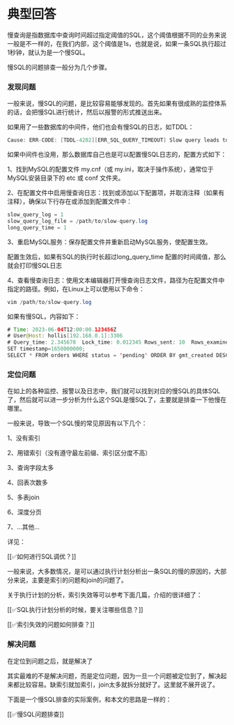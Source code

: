 # 典型回答
慢查询是指数据库中查询时间超过指定阈值的SQL，这个阈值根据不同的业务来说一般是不一样的，在我们内部，这个阈值是1s，也就是说，如果一条SQL执行超过1秒钟，就认为是一个慢SQL。



慢SQL的问题排查一般分为几个步骤。



### 发现问题
一般来说，慢SQL的问题，是比较容易能够发现的。首先如果有很成熟的监控体系的话，会把慢SQL进行统计，然后以报警的形式推送出来。



如果用了一些数据库的中间件，他们也会有慢SQL的日志，如TDDL：



```java
Cause: ERR-CODE: [TDDL-4202][ERR_SQL_QUERY_TIMEOUT] Slow query leads to a timeout exception, please contact DBA to check slow sql. SocketTimout:12000 ms, 
```



如果中间件也没用，那么数据库自己也是可以配置慢SQL日志的，配置方式如下：



1、找到MySQL的配置文件 my.cnf（或 my.ini，取决于操作系统），通常位于MySQL安装目录下的 etc 或 conf 文件夹。

2、在配置文件中启用慢查询日志：找到或添加以下配置项，并取消注释（如果有注释），确保以下行存在或添加到配置文件中：



```java
slow_query_log = 1
slow_query_log_file = /path/to/slow-query.log
long_query_time = 1
```



3、重启MySQL服务：保存配置文件并重新启动MySQL服务，使配置生效。



配置生效后，如果有SQL的执行时长超过long_query_time 配置的时间阈值，那么就会打印慢SQL日志



4、查看慢查询日志：使用文本编辑器打开慢查询日志文件，路径为在配置文件中指定的路径。例如，在Linux上可以使用以下命令：



```java
vim /path/to/slow-query.log
```



如果有慢SQL，内容如下：



```java
# Time: 2023-06-04T12:00:00.123456Z
# User@Host: hollis[192.168.0.1]:3306
# Query_time: 2.345678  Lock_time: 0.012345 Rows_sent: 10  Rows_examined: 100
SET timestamp=1650000000;
SELECT * FROM orders WHERE status = 'pending' ORDER BY gmt_created DESC;
```



### 定位问题


在如上的各种监控、报警以及日志中，我们就可以找到对应的慢SQL的具体SQL了，然后就可以进一步分析为什么这个SQL是慢SQL了，主要就是排查一下他慢在哪里。



一般来说，导致一个SQL慢的常见原因有以下几个：



1、没有索引

2、用错索引（没有遵守最左前缀、索引区分度不高）

3、查询字段太多

4、回表次数多

5、多表join

6、深度分页

7、...其他...



详见：



[[✅如何进行SQL调优？]]





一般来说，大多数情况，是可以通过执行计划分析出一条SQL的慢的原因的，大部分来说，主要是索引的问题和join的问题了。



关于执行计划的分析，索引失效等可以参考下面几篇，介绍的很详细了：



[[✅SQL执行计划分析的时候，要关注哪些信息？]]



[[✅索引失效的问题如何排查？]]



### 解决问题


在定位到问题之后，就是解决了



其实最难的不是解决问题，而是定位问题，因为一旦一个问题被定位到了，解决起来都比较容易。缺索引就加索引，join太多就拆分就好了。这里就不展开说了。



下面是一个慢SQL排查的实际案例，和本文的思路是一样的：



[[✅慢SQL问题排查]]





